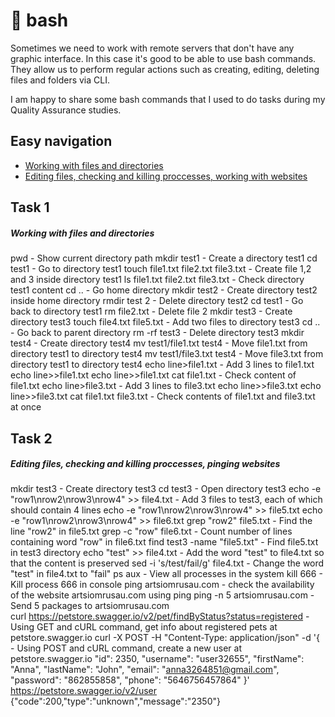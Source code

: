 # 📌 bash

Sometimes we need to work with remote servers that don't have any graphic interface. In this case it's good to be able to use bash commands. They allow us to perform regular actions such as creating, editing, deleting files and folders via CLI. 

I am happy to share some bash commands that I used to do tasks during my Quality Assurance studies. 

## Easy navigation
- [Working with files and directories](#task-1)
- [Editing files, checking and killing proccesses, working with websites](#task-2)

## Task 1

##### Working with files and directories
pwd - Show current directory path
mkdir test1 - Create a directory test1
cd test1 - Go to directory test1
touch file1.txt file2.txt file3.txt - Create file 1,2 and 3 inside directory test1
ls file1.txt  file2.txt  file3.txt - Check directory test1 content
cd .. - Go home directory 
mkdir test2 - Create directory test2 inside home directory
rmdir test 2 - Delete directory test2 
cd test1 - Go back to directory test1
rm file2.txt - Delete file 2 
mkdir test3 - Create directory test3
touch file4.txt file5.txt - Add two files to directory test3
cd .. - Go back to parent directory
rm -rf test3 - Delete directory test3 
mkdir test4 - Create directory test4
mv test1/file1.txt test4 - Move file1.txt from directory test1 to directory test4
mv test1/file3.txt test4 - Move file3.txt from directory test1 to directory test4
echo line>file1.txt - Add 3 lines to file1.txt
echo line>>file1.txt
echo line>>file1.txt
cat file1.txt - Check content of file1.txt
echo line>file3.txt - Add 3 lines to file3.txt
echo line>>file3.txt
echo line>>file3.txt
cat file1.txt file3.txt - Check contents of file1.txt and file3.txt at once

## Task 2
##### Editing files, checking and killing proccesses, pinging websites

mkdir test3 - Create directory test3
cd test3 - Open directory test3
echo -e "row1\nrow2\nrow3\nrow4" >> file4.txt - Add 3 files to test3, each of which should contain 4 lines
echo -e "row1\nrow2\nrow3\nrow4" >> file5.txt
echo -e "row1\nrow2\nrow3\nrow4" >> file6.txt
grep "row2" file5.txt - Find the line "row2" in file5.txt
grep -c "row" file6.txt - Count number of lines containing word "row" in file6.txt
find test3 -name "file5.txt" - Find file5.txt in test3 directory
echo "test" >> file4.txt - Add the word "test" to file4.txt so that the content is preserved
sed -i 's/test/fail/g' file4.txt - Change the word "test" in file4.txt to "fail"
ps aux - View all processes in the system
kill 666 - Kill process 666 in console
ping artsiomrusau.com - check the availability of the website artsiomrusau.com using ping
ping -n 5 artsiomrusau.com - Send 5 packages to artsiomrusau.com  
curl https://petstore.swagger.io/v2/pet/findByStatus?status=registered - Using GET and cURL command, get info about registered pets at petstore.swagger.io
curl -X POST -H "Content-Type: application/json" -d '{   - Using POST and cURL command, create a new user at petstore.swagger.io
  "id": 2350,
  "username": "user32655",
  "firstName": "Anna",
  "lastName": "John",
  "email": "anna3264851@gmail.com",
  "password": "862855858",
  "phone": "5646756457864"
}' https://petstore.swagger.io/v2/user
{"code":200,"type":"unknown","message":"2350"}



